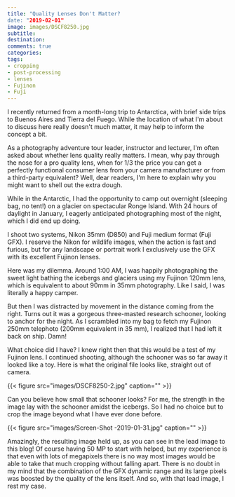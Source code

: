 ```yaml
---
title: "Quality Lenses Don't Matter?
date: "2019-02-01"
image: images/DSCF8250.jpg
subtitle:
destination:
comments: true
categories: 
tags:
- cropping
- post-processing
- lenses
- Fujinon
- Fuji
---
```


I recently returned from a month-long trip to Antarctica, with brief side trips to Buenos Aires and Tierra del Fuego. While the location of what I'm about to discuss here really doesn't much matter, it may help to inform the concept a bit. 

As a photography adventure tour leader, instructor and lecturer, I'm often asked about whether lens quality really matters. I mean, why pay through the nose for a pro quality lens, when for 1/3 the price you can get a perfectly functional consumer lens from your camera manufacturer or from a third-party equivalent? Well, dear readers, I'm here to explain why you might want to shell out the extra dough. 

While in the Antarctic, I had the opportunity to camp out overnight (sleeping bag, no tent!) on a glacier on spectacular Ronge Island. With 24 hours of daylight in January, I eagerly anticipated photographing most of the night, which I did end up doing.  

I shoot two systems, Nikon 35mm (D850) and Fuji medium format (Fuji GFX). I reserve the Nikon for wildlife images, when the action is fast and furious, but for any landscape or portrait work I exclusively use the GFX with its excellent Fujinon lenses. 

Here was my dilemma. Around 1:00 AM, I was happily photographing the sweet light bathing the icebergs and glaciers using my Fujinon 120mm lens, which is equivalent to about 90mm in 35mm photography. Like I said, I was literally a happy camper.  

But then I was distracted by movement in the distance coming from the right. Turns out it was a gorgeous three-masted research schooner, looking to anchor for the night. As I scrambled into my bag to fetch my Fujinon 250mm telephoto (200mm equivalent in 35 mm), I realized that I had left it back on ship. Damn!

What choice did I have? I knew right then that this would be a test of my Fujinon lens. I continued shooting, although the schooner was so far away it looked like a toy. Here is what the original file looks like, straight out of camera. 

{{< figure src="images/DSCF8250-2.jpg" caption="" >}}

Can you believe how small that schooner looks? For me, the strength in the image lay with the schooner amidst the icebergs. So I had no choice but to crop the image beyond what I have ever done before. 

{{< figure src="images/Screen-Shot -2019-01-31.jpg" caption="" >}}

Amazingly, the resulting image held up, as you can see in the lead image to this blog! Of course having 50 MP to start with helped, but my experience is that even with lots of megapixels there is no way most images would be able to take that much cropping without falling apart. There is no doubt in my mind that the combination of the GFX dynamic range and its large pixels was boosted by the quality of the lens itself. And so, with that lead image, I rest my case. 

